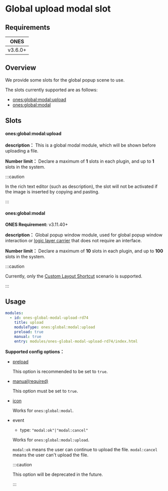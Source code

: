 # Global upload modal slot

## Requirements

|  ONES   |
| :-----: |
| v3.6.0+ |

## Overview

We provide some slots for the global popup scene to use.

The slots currently supported are as follows:

- [ones:global:modal:upload](#onesglobalmodalupload)
- [ones:global:modal](#onesglobalmodal)

## Slots

#### ones:global:modal:upload

**description：** This is a global modal module, which will be shown before uploading a file.

**Number limit：** Declare a maximum of **1** slots in each plugin, and up to **1** slots in the system.

:::caution

In the rich text editor (such as description), the slot will not be activated if the image is inserted by copying and pasting.

:::

#### ones:global:modal

**ONES Requirement:** v3.11.40+

**description：** Global popup window module, used for global popup window interaction or [logic layer carrier](../../business/layout-custom-quick-action#2%E6%97%A0%E7%95%8C%E9%9D%A2%E7%BA%AF%E9%80%BB%E8%BE%91%E7%B1%BB%E5%9E%8B) that does not require an interface.

**Number limit：** Declare a maximum of **10** slots in each plugin, and up to **100** slots in the system.

:::caution

Currently, only the [Custom Layout Shortcut](../../business/layout-custom-quick-action) scenario is supported.

:::

## Usage

```yaml
modules:
  - id: ones-global-modal-upload-rd74
    title: upload
    moduleType: ones:global:modal:upload
    preload: true
    manual: true
    entry: modules/ones-global-modal-upload-rd74/index.html
```

**Supported config options：**

- [preload](../../../reference/config/plugin.yaml#preload)

  This option is recommended to be set to `true`.

- [manual(required)](../../../reference/config/plugin.yaml#manual)

  This option must be set to `true`.

- [icon](../../../reference/config/plugin.yaml#icon)

  Works for `ones:global:modal`.

- event

  - type: `"modal:ok"|"modal:cancel"`

  Works for `ones:global:modal:upload`.

  `modal:ok` means the user can continue to upload the file. `modal:cancel` means the user can't upload the file.

  :::caution

  This option will be deprecated in the future.

  :::
